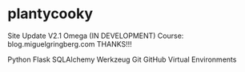 # plantycooky
Site Update V2.1 Omega (IN DEVELOPMENT) Course: blog.miguelgringberg.com THANKS!!!

Python
Flask
SQLAlchemy
Werkzeug
Git
GitHub
Virtual Environments
